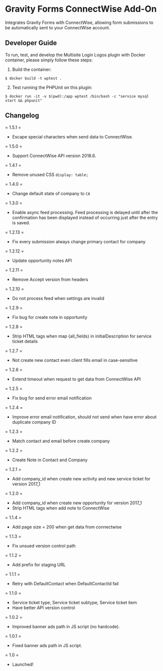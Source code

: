 # Gravity Forms ConnectWise Add-On

Integrates Gravity Forms with ConnectWise, allowing form submissions to be automatically sent to your ConnectWise account.

Developer Guide
---------------

To run, test, and develop the Multisite Login Logos plugin with Docker container, please simply follow these steps:

1. Build the container:

  `$ docker build -t wptest .`

2. Test running the PHPUnit on this plugin:

  `$ docker run -it -v $(pwd):/app wptest /bin/bash -c "service mysql start && phpunit"`

Changelog
----------

= 1.5.1 =
* Escape special characters when send data to ConnectWise.

= 1.5.0 =
* Support ConnectWise API version 2018.6.

= 1.4.1 =
* Remove unused CSS `display: table;`

= 1.4.0 =
* Change default state of company to `CA`

= 1.3.0 =
* Enable async feed processing. Feed processing is delayed until after the confirmation has been displayed instead of occurring just after the entry is saved.

= 1.2.13 =
* Fix every submission always change primary contact for company

= 1.2.12 =
* Update opportunity notes API

= 1.2.11 =
* Remove Accept version from headers

= 1.2.10 =
* Do not process feed when settings are invalid

= 1.2.9 =
* Fix bug for create note in opportunity

= 1.2.8 =
* Strip HTML tags when map {all_fields} in initialDescription for service ticket details

= 1.2.7 =
* Not create new contact even client fills email in case-sensitive

= 1.2.6 =
* Extend timeout when request to get data from ConnectWise API

= 1.2.5 =
* Fix bug for send error email notification

= 1.2.4 =
* Improve error email notification, should not send when have error about duplicate company ID

= 1.2.3 =
* Match contact and email before create company

= 1.2.2 =
* Create Note in Contact and Company

= 1.2.1 =

* Add company_id when create new activity and new service ticket for version 2017_1

= 1.2.0 =

* Add company_id when create new opportunity for version 2017_1
* Strip HTML tags when add note to ConnectWise

= 1.1.4 =

* Add page size = 200 when get data from connectwise

= 1.1.3 =

* Fix unsued version control path

= 1.1.2 =

* Add prefix for staging URL

= 1.1.1 =

* Retry with DefaultContact when DefaultContactId fail

= 1.1.0 =

* Service ticket type, Service ticket subtype, Service ticket item
* Have better API version control

= 1.0.2 =

* Improved banner ads path in JS script (no hardcode).

= 1.0.1 =

* Fixed banner ads path in JS script.

= 1.0 =

* Launched!
